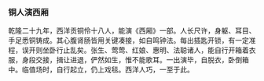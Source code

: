 <script type="text/javascript">
    var head = document.getElementsByTagName('head')[0];
    cssURL = '/public/article_1.css';
    linkTag = document.createElement('link');
    linkTag.href = cssURL;
    linkTag.setAttribute('type','text/css');
    linkTag.setAttribute('rel','stylesheet');
    head.appendChild(linkTag);
</script>
### 铜人演西厢

乾隆二十九年，西洋贡铜伶十八人，能演《西厢》一部。人长尺许，身躯、耳目、手足悉铜铸成。其心腹肾肠皆用关键凑接，如自鸣钟法。每出插匙开锁，有一定准程，误开则坐卧行止乱矣。张生、莺莺、红娘、惠明、法聪诸人，能自行开箱着衣服，身段交接，揖让进退，俨然如生，惟不能歌耳。一出演毕，自脱衣，卧倒箱中。临值场时，自行起立，仍上戏毯。西洋人巧，一至于此。

